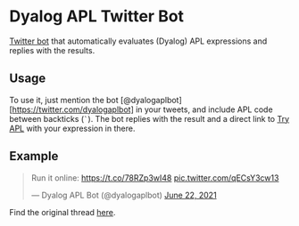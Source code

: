 # Dyalog APL Twitter Bot

[Twitter bot][dyalogaplbot] that automatically evaluates (Dyalog) APL expressions and replies with the results.


## Usage

To use it, just mention the bot [@dyalogaplbot][https://twitter.com/dyalogaplbot] in your tweets,
and include APL code between backticks (`` ` ``).
The bot replies with the result and a direct link to [Try APL][tryapl] with your expression in there.


## Example

<blockquote class="twitter-tweet"><p lang="en" dir="ltr">Run it online: <a href="https://t.co/78RZp3wI48">https://t.co/78RZp3wI48</a> <a href="https://t.co/qECsY3cw13">pic.twitter.com/qECsY3cw13</a></p>&mdash; Dyalog APL Bot (@dyalogaplbot) <a href="https://twitter.com/dyalogaplbot/status/1407274358238744578?ref_src=twsrc%5Etfw">June 22, 2021</a></blockquote> <script async src="https://platform.twitter.com/widgets.js" charset="utf-8"></script> 

Find the original thread [here](https://twitter.com/dyalogaplbot/status/1407272520919797762).


[dyalogaplbot]: https://twitter.com/dyalogaplbot
[tryapl]: https://tryapl.org
